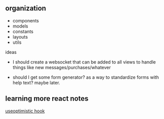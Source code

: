 ## organization
* components
* models
* constants
* layouts
* utils

ideas
* I should create a websocket that can be added to all views to handle things like new messages/purchases/whatever

* should I get some form generator? as a way to standardize forms with help text? maybe later.

## learning more react notes
[useoptimistic hook](https://react.dev/reference/react-dom/components/form#optimistically-updating-form-data)

